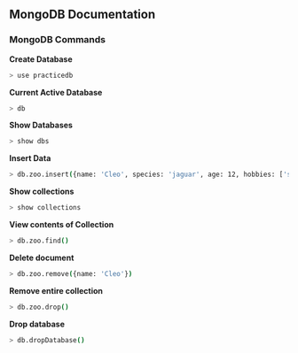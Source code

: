 ## MongoDB Documentation

### MongoDB Commands

**Create Database**

```bash
> use practicedb
```


**Current Active Database**
```bash
> db
```

**Show Databases**

```bash
> show dbs
```

**Insert Data**

```bash
> db.zoo.insert({name: 'Cleo', species: 'jaguar', age: 12, hobbies: ['sleeping', 'eating', 'climbing']})
```

**Show collections**

```bash
> show collections
```

**View contents of Collection**

```bash
> db.zoo.find()
```

**Delete document**

```bash
> db.zoo.remove({name: 'Cleo'})
```

**Remove entire collection**

```bash
> db.zoo.drop()
```

**Drop database**

```bash
> db.dropDatabase()
```




